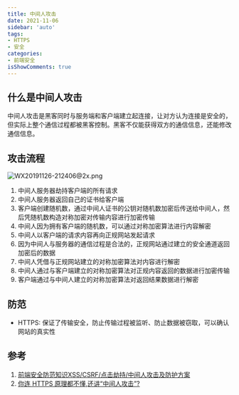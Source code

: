 ```yaml
---
title: 中间人攻击
date: 2021-11-06
sidebar: 'auto'
tags:
- HTTPS
- 安全
categories:
- 前端安全
isShowComments: true
---
```




## 什么是中间人攻击

中间人攻击是黑客同时与服务端和客户端建立起连接，让对方认为连接是安全的，但实际上整个通信过程都被黑客控制。黑客不仅能获得双方的通信信息，还能修改通信信息。

## 攻击流程

![WX20191126-212406@2x.png](https://gitee.com/ljcdzh/my_pic/raw/master/img/202111062316994.webp)

1.   中间人服务器劫持客户端的所有请求
2.   中间人服务器返回自己的证书给客户端
3.   客户端创建随机数，通过中间人证书的公钥对随机数加密后传送给中间人，然后凭随机数构造对称加密对传输内容进行加密传输
4.   中间人因为拥有客户端的随机数，可以通过对称加密算法进行内容解密
5.   中间人以客户端的请求内容再向正规网站发起请求
6.   因为中间人与服务器的通信过程是合法的，正规网站通过建立的安全通道返回加密后的数据
7.   中间人凭借与正规网站建立的对称加密算法对内容进行解密
8.   中间人通过与客户端建立的对称加密算法对正规内容返回的数据进行加密传输
9.   客户端通过与中间人建立的对称加密算法对返回结果数据进行解密

## 防范

-   HTTPS: 保证了传输安全，防止传输过程被监听、防止数据被窃取，可以确认网站的真实性

## 参考

1.   [前端安全防范知识XSS/CSRF/点击劫持/中间人攻击及防护方案](https://juejin.cn/post/6844904020562165773)
2.   [你连 HTTPS 原理都不懂,还讲“中间人攻击”?](https://juejin.cn/post/6844904065227292685#comment)

